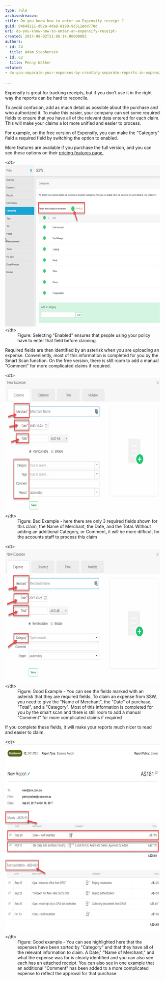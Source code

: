 ```yaml
---
type: rule
archivedreason: 
title: Do you know how to enter an Expensify receipt ?
guid: 0464d211-db2a-4da8-8190-9d312e0d778d
uri: do-you-know-how-to-enter-an-expensify-receipt-
created: 2017-08-02T21:06:14.0000000Z
authors:
- id: 24
  title: Adam Stephensen
- id: 62
  title: Penny Walker
related:
- do-you-separate-your-expenses-by-creating-separate-reports-in-expensify

---
```


Expensify is great for tracking receipts, but if you don't use it in the right way the reports can be hard to reconcile.




To avoid confusion, add as much detail as possible about the purchase and who authorized it. To make this easier, your company can set some required fields to ensure that you have all of the relevant data entered for each claim. This will make your claims a lot more unified and easier to process. 


<!--endintro-->

For example, on the free version of Expensify, you can make the "Category" field a required field by switching the option to enabled.

More features are available if you purchase the full version, and you can see these options on their [pricing features page.](https://www.expensify.com/pricing#features)
<dl class="image">&lt;dt&gt; <img src="Expensify options.png" alt="Expensify options.png" style="width:700px;height:524px;"> &lt;/dt&gt;<dd>Figure: Selecting "Enabled" ensures that people using your policy have to enter that field before claiming </dd></dl>
Required fields are then identified by an asterisk when you are uploading an expense. Conveniently, most of this information is completed for you by the Smart Scan function.  On the free version, there is still room to add a manual "Comment" for more complicated claims if required.
<dl class="badImage">&lt;dt&gt; <img src="Expensify_nocompulsary.png" alt="Expensify_nocompulsary.png" style="width:700px;height:436px;"> &lt;/dt&gt;<dd> Figure: Bad Example - here there are only 3 required fields shown for this claim, the Name of Merchant, the Date, and the Total.  Without adding an additional Category, or Comment, it will be more difficult for the accounts staff to process this claim<br></dd></dl><dl class="goodImage">&lt;dt&gt; <img src="Expensify1.png" alt="Expensify1.png" style="width:700px;height:433px;"> &lt;/dt&gt;<dd> Figure: Good Example - You can see the fields marked with an asterisk that they are required fields. To claim an expense from SSW, you need to give the "Name of Merchant", the "Date" of purchase, "Total", and a "Category". Most of this information is completed for you by the smart scan and there is still room to add a manual "Comment" for more complicated claims if required<br></dd></dl>
If you complete these fields, it will make your reports much nicer to read and easier to claim.
<dl class="goodImage">&lt;dt&gt; <img src="Expensify example categories.png" alt="Expensify example categories.png" style="width:700px;height:612px;"> &lt;/dt&gt;<dd>Figure: Good example - You can see highlighted here that the expenses have been sorted by "Category" and that they have all of the relevant information to claim. A Date," "Name of Merchant," and what the expense was for is clearly identified and you can also see each has an attached receipt. You can also see in one example that an additional "Comment" has been added to a more complicated expense to reflect the approval for that purchase <br></dd></dl>
